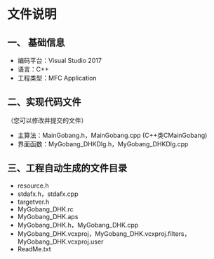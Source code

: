 # 文件说明
## 一、 基础信息
- 编码平台：Visual Studio 2017
- 语言：C++
- 工程类型：MFC Application
## 二、实现代码文件
（您可以修改并提交的文件）
- 主算法：MainGobang.h，MainGobang.cpp (C++类CMainGobang)
- 界面函数：MyGobang_DHKDlg.h，MyGobang_DHKDlg.cpp
## 三、工程自动生成的文件目录
- resource.h
- stdafx.h，stdafx.cpp
- targetver.h
- MyGobang_DHK.rc
- MyGobang_DHK.aps
- MyGobang_DHK.h，MyGobang_DHK.cpp
- MyGobang_DHK.vcxproj，MyGobang_DHK.vcxproj.filters，MyGobang_DHK.vcxproj.user
- ReadMe.txt
